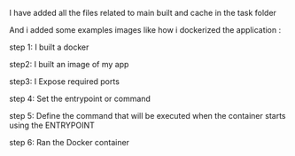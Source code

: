 I have added all the files related to main built and cache in the task folder

And i added some examples images like how i dockerized the application :

step 1: I built a docker

step2:  I built an image of my app

step3:  I Expose required ports

step 4: Set the entrypoint or command

step 5: Define the command that will be executed when the container starts using the ENTRYPOINT 

step 6: Ran the Docker container
